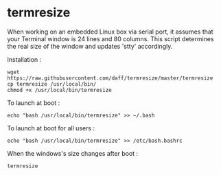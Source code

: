 termresize
==========

When working on an embedded Linux box via serial port, it assumes that your Terminal window is 24 lines and 80 columns.
This script determines the real size of the window and updates 'stty' accordingly.

Installation :

    wget https://raw.githubusercontent.com/daff/termresize/master/termresize
    cp termresize /usr/local/bin/
    chmod +x /usr/local/bin/termresize

To launch at boot :

    echo "bash /usr/local/bin/termresize" >> ~/.bash

To launch at boot for all users :

    echo "bash /usr/local/bin/termresize" >> /etc/bash.bashrc

When the windows's size changes after boot :

    termresize

